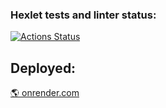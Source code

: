### Hexlet tests and linter status:
[![Actions Status](https://github.com/webAmoeba/python-project-52/actions/workflows/hexlet-check.yml/badge.svg)](https://github.com/webAmoeba/python-project-52/actions)

## Deployed:
[🌎 onrender.com](https://python-project-52-3xl6.onrender.com/)